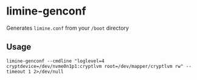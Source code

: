 # limine-genconf

Generates `limine.conf` from your `/boot` directory

## Usage

```shell
limine-genconf --cmdline "loglevel=4 cryptdevice=/dev/nvme0n1p1:cryptlvm root=/dev/mapper/cryptlvm rw" --timeout 1 2>/dev/null
```
